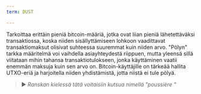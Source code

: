 ```yaml
---
term: DUST

---
```

Tarkoittaa erittäin pieniä bitcoin-määriä, jotka ovat liian pieniä lähetettäväksi transaktiossa, koska niiden sisällyttämiseen lohkoon vaadittavat transaktiomaksut olisivat suhteessa suuremmat kuin niiden arvo. "Pölyn" tarkka määritelmä voi vaihdella asiayhteydestä riippuen, mutta yleensä sillä viitataan mihin tahansa transaktiotulokseen, jonka käyttäminen vaatii enemmän maksuja kuin sen arvo on. Bitcoin-käyttäjille on tärkeää hallita UTXO-eriä ja harjoitella niiden yhdistämistä, jotta niistä ei tule pölyä.

> ► *Ranskan kielessä tätä voitaisiin kutsua nimellä "poussière "*